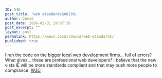 ```yaml
---
ID: 546
post_title: 'web standards&#8230;'
author: David
post_date: 2006-02-01 19:07:36
post_excerpt: ""
layout: post
permalink: https://macs.local/david/web-standards/
published: true
---
```

I ran the code on the bigger local web development firms... full of errors?  What gives... these are professional web developers?  I believe that the new vista IE will be more standards compliant and that may push more people to compliance.  <a href="http://validator.w3.org/">W3C